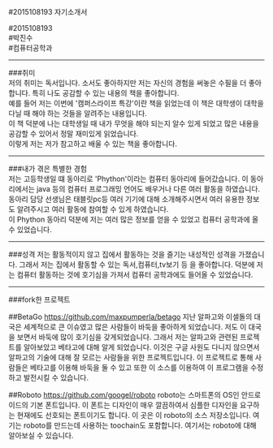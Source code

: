 #2015108193 자기소개서  
  
#2015108193  
#박진수  
#컴퓨터공학과  
  
---
###취미  
저의 취미는 독서입니다. 소서도 좋아하지만 저는 자신의 경험을 써놓은 수필을 더 좋아합니다. 특히 나도 공감할 수 있는 내용의 책을 좋아합니다.  
예를 들어 저는 이번에 '캠퍼스라이프 특강'이란 책을 읽었는데 이 책은 대학생이 대학을 다닐 때 해야 하는 것들을 알려주는 내용입니다.  
이 책 덕분에 나는 대학생일 때 내가 무엇을 해야 되는지 알수 있게 되었고 많은 내용을 공감할 수 있어서 정말 재미있게 읽었습니다.  
이렇게 저는 저가 참고하고 배울 수 있는 책을 좋아합니다.  
  
---
###내가 겪은 특별한 경험  
저는 고등학생일 떄 동아리로 'Phython'이라는 컴퓨터 동아리에 들어갔습니다. 이 동아리에서는 java 등의 컴퓨터 프로그래밍 언어도 배우거나 다른 여러 활동을 하였습니다.  
동아리 담당 선생님은 태블릿pc등 여러 기기에 대해 소개해주시면서 여러 유용한 정보도 알려주시고 여러 활동에 참여할 수 있게 하였습니다.  
이 Phython 동아리 덕분에 저는 여러 많은 정보를 얻을 수 있었고 컴퓨터 공학과에 올 수 있었습니다.  

---
###성격
저는 활동적이지 않고 집에서 활동하는 것을 즐기는 내성적인 성격을 가졌습니다. 그래서 저는 집에서 활동할 수 있는 독서,컴퓨터,tv보기 등 을 좋아합니다. 덕분에 저는 컴퓨터 활동하는 것에 호기심을 가져서 컴퓨터 공학과에도 들어올 수 있었습니다.

---
###fork한 프로젝트

##BetaGo
https://github.com/maxpumperla/betago
지난 알파고와 이셀돌의 대국은 세계적으로 큰 이슈였고 많은 사람들이 바둑을 좋아하게 되었습니다. 저도 이 대국을 보면서 바둑에 많이 호기심을 갖게되었습니다. 그래서 저는 알파고와 관련된 프로젝트를 알아보았고 베타고에 대해 알게 되었습니다. 이것은 구글 사원도 다니지 않으면서 알파고의 기술에 대해 잘 모르는 사람들을 위한 프로젝트입니다. 이 프로젝트로 통해 사람들은 베타고를 이용해 바둑을 둘 수 있고 또한 이 소스를 이용하여 이 프로그램을 수정하고 발전시킬 수 있습니다.

##Roboto
https://github.com/googel/roboto
roboto는 스마트폰의 OS인 안드로이드의 기본 폰트입니다. 이 폰트는 디자인이 매우 깔끔하여서 심플한 디자인을 요구하는 현재에도 선호되는 폰트이기도 합니다. 이 곳은 이 roboto의 소스 저장소입니다. 여기는 roboto를 만드는데 사용하는 toochain도 포함합니다. 여기서는 roboto에 대해 알아보실 수 있습니다.
